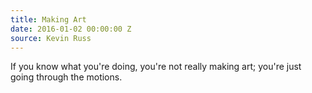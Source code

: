 ```yaml
---
title: Making Art
date: 2016-01-02 00:00:00 Z
source: Kevin Russ
---
```


If you know what you're doing, you're not really making art; you're just going through the motions.
